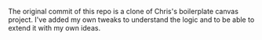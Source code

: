 The original commit of this repo is a clone of Chris's boilerplate canvas project. 
I've added my own tweaks to understand the logic and to be able to extend it with my own ideas.
